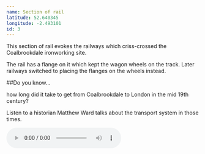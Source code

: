 ```yaml
---
name: Section of rail
latitude: 52.640345
longitude: -2.493101
id: 3
---
```


This section of rail evokes the railways which criss-crossed the Coalbrookdale ironworking site.

The rail has a flange on it which kept the wagon wheels on the track. Later railways switched to placing the flanges on the wheels instead.

##Do you know...

how long did it take to get from Coalbrookdale to London in the mid 19th century?

Listen to a historian Matthew Ward talks about the transport system in those times.

<audio controls>
    <source src="/audio/Transport.mp3" title="Transport">
</audio>
